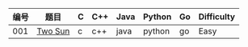 ﻿| 编号 | 题目 | C | C++ | Java | Python | Go | Difficulty |
|---| ----- | -------- | ---------- | ---------- | ---------- | ---------- | ---------- |
|001|[Two Sun](https://leetcode.com/problems/two-sum/)|c|c++|java|python|go|Easy|